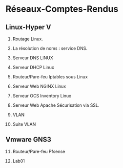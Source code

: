 # Réseaux-Comptes-Rendus 

## Linux-Hyper V

1. Routage Linux.

2. La résolution de noms : service DNS.

3. Serveur DNS LINUX

4. Serveur DHCP Linux

5. Routeur/Pare-feu Iptables sous Linux

6. Serveur Web NGINX Linux

7. Serveur OCS Inventory Linux

8. Serveur Web Apache Sécurisation via SSL.

9. VLAN

10. Suite VLAN

## Vmware GNS3

11. Routeur/Pare-feu Pfsense

12. Lab01